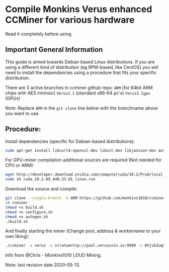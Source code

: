 # Compile Monkins Verus enhanced CCMiner for various hardware

Read it completely before using.

## Important General Information

This guide is aimed towards Debian based Linux distributions. If you are using a different kind of distribution
(eg RPM-based, like CentOS) you will need to install the dependancies using a procedure that fits your
specific distribution.

There are 3 active branches in ccminer github repo:
  `ARM`             (for 64bit ARM chips with AES intrinsic)
  `Verus2.1`        (standard x86-64 pc's)
  `Verus2.1gpu`     (GPUs)

Note: Replace `ARM` in the `git clone` line below with the branchname above you want to use.

## Procedure:

Install dependencies (specific for Debian-based distributions):
```bash
sudo apt-get install libcurl4-openssl-dev libssl-dev libjansson-dev automake autotools-dev build-essential`
```
For GPU-miner compilation additional sources are required (Not needed for CPU or ARM):
```bash
wget http://developer.download.nvidia.com/compute/cuda/10.2/Prod/local_installers/cuda_10.2.89_440.33.01_linux.run
sudo sh cuda_10.2.89_440.33.01_linux.run
```
Download the source and compile:
```bash
git clone --single-branch -b ARM https://github.com/monkins1010/ccminer.git`
cd ccminer
chmod +x build.sh
chmod +x configure.sh
chmod +x autogen.sh
./build.sh
```
And finally starting the miner (Change pool, address & workername to your own liking):
```bash
./ccminer -a verus -o stratum+tcp://pool.veruscoin.io:9999 -u RVjvbZuqSGLGDm1B9BFkbHWySPKEx4tfjQ.donator -p x
```

Info from @Chris - Monkins1010 LOUD Mining.

Note: last revision date 2020-05-13.
